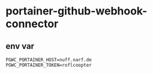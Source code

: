 # portainer-github-webhook-connector

## env var
```dotenv
PGWC_PORTAINER_HOST=nuff.narf.de
PGWC_PORTAINER_TOKEN=roflcoopter
```